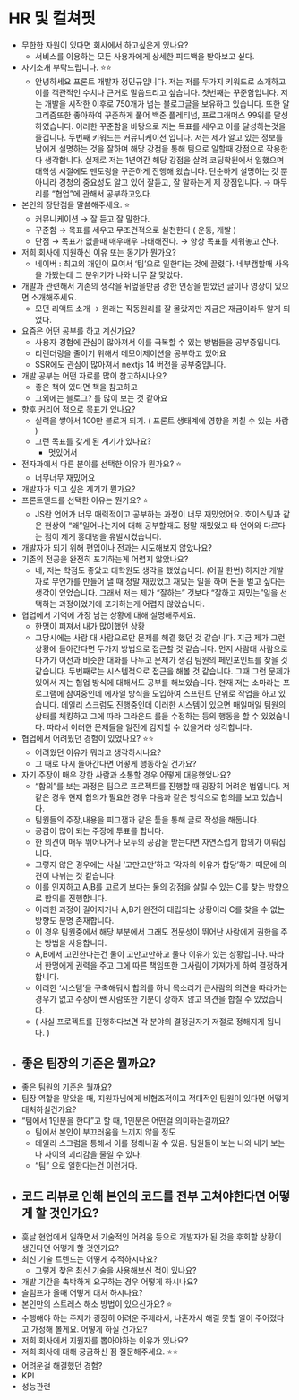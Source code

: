 # HR 및 컬쳐핏

- 무한한 자원이 있다면 회사에서 하고싶은게 있나요?
  - 서비스를 이용하는 모든 사용자에게 상세한 피드백을 받아보고 싶다.
- 자기소개 부탁드립니다. ⭐⭐
  - 안녕하세요 프론트 개발자 정민규입니다. 저는 저를 두가지 키워드로 소개하고 이를 객관적인 수치나 근거로 말씀드리고 싶습니다. 첫번째는 꾸준함입니다. 저는 개발을 시작한 이후로 750개가 넘는 블로그글을 보유하고 있습니다. 또한 알고리즘또한 좋아하여 꾸준하게 풀어 백준 플레티넘, 프로그래머스 99위를 달성하였습니다. 이러한 꾸준함을 바탕으로 저는 목표를 세우고 이를 달성하는것을 즐깁니다. 두번째 키워드는 커뮤니케이션 입니다. 저는 제가 알고 있는 정보를 남에게 설명하는 것을 잘하며 해당 강점을 통해 팀으로 일할때 강점으로 작용한다 생각합니다. 실제로 저는 1년여간 해당 강점을 살려 코딩학원에서 일했으며 대학생 시절에도 멘토링을 꾸준하게 진행해 왔습니다. 단순하게 설명하는 것 뿐 아니라 경청의 중요성도 알고 있어 잘듣고, 잘 말하는게 제 장점입니다. → 마무리를 “협업”에 관해서 공부하고있다.
- 본인의 장단점을 말씀해주세요. ⭐
  - 커뮤니케이션 → 잘 듣고 잘 말한다.
  - 꾸준함 → 목표를 세우고 무조건적으로 실천한다 ( 운동, 개발 )
  - 단점 → 목표가 없을때 매우매우 나태해진다. → 항상 목표를 세워놓고 산다.
- 저희 회사에 지원하신 이유 또는 동기가 뭔가요?
  - 네이버 : 최고의 개인이 모여서 ‘팀’으로 일한다는 것에 끌렸다. 네부캠할때 사옥을 가봤는데 그 분위기가 나와 너무 잘 맞았다.
- 개발과 관련해서 기존의 생각을 뒤엎을만큼 강한 인상을 받았던 글이나 영상이 있으면 소개해주세요.
  - 모던 리액트 소개 → 원래는 작동원리를 잘 몰랐지만 지금은 재금이라두 알게 되었다.
- 요즘은 어떤 공부를 하고 계신가요?
  - 사용자 경험에 관심이 많아져서 이를 극복할 수 있는 방법들을 공부중입니다.
  - 리렌더링을 줄이기 위해서 메모이제이션을 공부하고 있어요
  - SSR에도 관심이 많아져서 nextjs 14 버전을 공부중입니다.
- 개발 공부는 어떤 자료를 많이 참고하시나요?
  - 좋은 책이 있다면 책을 참고하고
  - 그외에는 블로그? 를 많이 보는 것 같아요
- 향후 커리어 적으로 목표가 있나요?
  - 실력을 쌓아서 100만 블로거 되기. ( 프론트 생태계에 영향을 끼칠 수 있는 사람 )
  - 그런 목표를 갖게 된 계기가 있나요?
    - 멋있어서
- 전자과에서 다른 분야를 선택한 이유가 뭔가요? ⭐
  - 너무너무 재밌어요
- 개발자가 되고 싶은 계기가 뭔가요?
- 프론트엔드를 선택한 이유는 뭔가요? ⭐
  - JS란 언어가 너무 매력적이고 공부하는 과정이 너무 재밌었어요. 호이스팅과 같은 현상이 “왜”일어나는지에 대해 공부할때도 정말 재밌었고 타 언어와 다르다는 점이 제게 홍대병을 유발시켰습니다.
- 개발자가 되기 위해 편입이나 전과는 시도해보지 않았나요?
- 기존의 전공을 완전히 포기하는게 어렵지 않았나요?
  - 네, 저는 학점도 좋았고 대학원도 생각을 했었습니다. (어필 한번) 하지만 개발자로 무언가를 만들어 낼 때 정말 재밌었고 재밌는 일을 하며 돈을 벌고 싶다는 생각이 있었습니다. 그래서 저는 제가 “잘하는” 것보다 “잘하고 재밌는”일을 선택하는 과정이었기에 포기하는게 어렵지 않았습니다.
- 협업에서 기억에 가장 남는 상황에 대해 설명해주세요.
  - 한명이 퍼져서 내가 많이했던 상황
  - 그당시에는 사람 대 사람으로만 문제를 해결 했던 것 같습니다. 지금 제가 그런 상황에 돌아간다면 두가지 방법으로 접근할 것 같습니다. 먼저 사람대 사람으로 다가가 이전과 비슷한 대화를 나누고 문제가 생김 팀원의 페인포인트를 찾을 것 같습니다. 두번째로는 시스템적으로 접근을 해볼 것 같습니다. 그때 그런 문제가 있어서 저는 협업 방식에 대해서도 공부를 해보았습니다. 현재 저는 소마라는 프로그램에 참여중인데 에자일 방식을 도입하여 스프린트 단위로 작업을 하고 있습니다. 데일리 스크럼도 진행중인데 이러한 시스템이 있으면 매일매일 팀원의 상태를 체킹하고 그에 따라 그라운드 룰을 수정하는 등의 행동을 할 수 있었습니다. 따라서 이러한 문제들을 일전에 감지할 수 있을거라 생각합니다.
- 협업에서 어려웠던 경험이 있었나요? ⭐⭐
  - 어려웠던 이유가 뭐라고 생각하시나요?
  - 그 때로 다시 돌아간다면 어떻게 행동하실 건가요?
- 자기 주장이 매우 강한 사람과 소통할 경우 어떻게 대응했었나요?
  - “합의”를 보는 과정은 팀으로 프로젝트를 진행할 때 굉장히 어려운 법입니다. 저같은 경우 현재 합의가 필요한 경우 다음과 같은 방식으로 합의를 보고 있습니다.
  - 팀원들의 주장,내용을 피그잼과 같은 툴을 통해 글로 작성을 해둡니다.
  - 공감이 많이 되는 주장에 투표를 합니다.
  - 한 의견이 매우 뛰어나거나 모두의 공감을 받는다면 자연스럽게 합의가 이뤄집니다.
  - 그렇지 않은 경우에는 사실 ‘고만고만’하고 ‘각자의 이유가 합당’하기 때문에 의견이 나뉘는 것 같습니다.
  - 이를 인지하고 A,B를 고르기 보다는 둘의 강점을 살릴 수 있는 C를 찾는 방향으로 합의를 진행합니다.
  - 이러한 과정이 길어지거나 A,B가 완전히 대립되는 상황이라 C를 찾을 수 없는 방향도 분명 존재합니다.
  - 이 경우 팀원중에서 해당 부분에서 그래도 전문성이 뛰어난 사람에게 권한을 주는 방법을 사용합니다.
  - A,B에서 고민한다는건 둘이 고만고만하고 둘다 이유가 있는 상황입니다. 따라서 한명에게 권력을 주고 그에 따른 책임또한 그사람이 가져가게 하여 결정하게 합니다.
  - 이러한 ‘시스템’을 구축해둬서 합의를 하니 목소리가 큰사람의 의견을 따라가는 경우가 없고 주장이 쌘 사람또한 기분이 상하지 않고 의견을 합칠 수 있었습니다.
  - ( 사실 프로젝트를 진행하다보면 각 분야의 결정권자가 저절로 정해지게 됩니다. )
- 좋은 팀장의 기준은 뭘까요?
  -
- 좋은 팀원의 기준은 뭘까요?
- 팀장 역할을 맡았을 때, 지원자님에게 비협조적이고 적대적인 팀원이 있다면 어떻게 대처하실건가요?
- “팀에서 1인분을 한다”고 할 때, 1인분은 어떤걸 의미하는걸까요?
  - 팀에서 본인이 부끄러움을 느끼지 않을 정도
  - 데일리 스크럼을 통해서 이를 정해나갈 수 있음. 팀원들이 보는 나와 내가 보는 나 사이의 괴리감을 줄일 수 있다.
  - “팀” 으로 일한다는건 이런거다.
- 코드 리뷰로 인해 본인의 코드를 전부 고쳐야한다면 어떻게 할 것인가요?
  -
- 훗날 현업에서 일하면서 기술적인 어려움 등으로 개발자가 된 것을 후회할 상황이 생긴다면 어떻게 할 것인가요?
- 최신 기술 트렌드는 어떻게 추적하시나요?
  - 그렇게 찾은 최신 기술을 사용해보신 적이 있나요?
- 개발 기간을 촉박하게 요구하는 경우 어떻게 하시나요?
- 슬럼프가 올때 어떻게 대처 하시나요?
- 본인만의 스트레스 해소 방법이 있으신가요? ⭐
- 수행해야 하는 주제가 굉장히 어려운 주제라서, 나혼자서 해결 못할 일이 주어졌다고 가정해 볼게요. 어떻게 하실 건가요?
- 저희 회사에서 지원자를 뽑아야하는 이유가 있나요?
- 저희 회사에 대해 궁금하신 점 질문해주세요. ⭐⭐
- 어려운걸 해결했던 경험?
- KPI
- 성능관련

